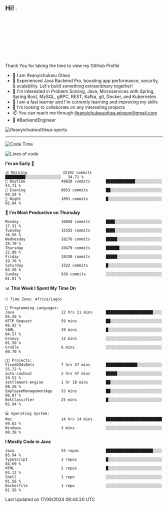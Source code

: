 <!-- BLOG-POST-LIST:START --><!-- BLOG-POST-LIST:END -->

## Hi! <img src="https://media.giphy.com/media/hvRJCLFzcasrR4ia7z/giphy.gif" width="4%"> 

Thank You for taking the time to view my GitHub Profile

- 👋 I am Ifeanyichukwu Otiwa
- 🚀 Experienced Java Backend Pro, boosting app performance, security, & scalability. Let's build something extraordinary together!
- 👀 I'm interested in Problem Solving, Java, Microservices with Spring, Spring Boot, MySQL, gRPC, REST, Kafka, git, Docker, and Kubernetes
- 🌱 I am a fast learner and I'm currently learning and improving my skills
- 💞️ I'm looking to collaborate on any interesting projects
- 📫 You can reach me through ifeanyichukwuotiwa.winson@gmail.com
- 🚀 #BackendEngineer

<p align="left" marginTop="10px"> <img src="https://komarev.com/ghpvc/?username=ifeanyichukwuOtiwa-sports&label=Profile%20views&color=0e75b6&style=for-the-badge" alt="ifeanyichukwuOtiwa-sports" /> </p>

***

<!--START_SECTION:waka-->
![Code Time](http://img.shields.io/badge/Code%20Time-2%2C899%20hrs%2037%20mins-blue)

![Lines of code](https://img.shields.io/badge/From%20Hello%20World%20I%27ve%20Written-22.4%20million%20lines%20of%20code-blue)

**I'm an Early 🐤** 

```text
🌞 Morning                32192 commits       █████████░░░░░░░░░░░░░░░░   34.71 % 
🌆 Daytime                49820 commits       █████████████░░░░░░░░░░░░   53.71 % 
🌃 Evening                8853 commits        ██░░░░░░░░░░░░░░░░░░░░░░░   09.54 % 
🌙 Night                  1891 commits        █░░░░░░░░░░░░░░░░░░░░░░░░   02.04 % 
```
📅 **I'm Most Productive on Thursday** 

```text
Monday                   16058 commits       ████░░░░░░░░░░░░░░░░░░░░░   17.31 % 
Tuesday                  15355 commits       ████░░░░░░░░░░░░░░░░░░░░░   16.55 % 
Wednesday                18276 commits       █████░░░░░░░░░░░░░░░░░░░░   19.70 % 
Thursday                 20479 commits       ██████░░░░░░░░░░░░░░░░░░░   22.08 % 
Friday                   18330 commits       █████░░░░░░░░░░░░░░░░░░░░   19.76 % 
Saturday                 3322 commits        █░░░░░░░░░░░░░░░░░░░░░░░░   03.58 % 
Sunday                   936 commits         ░░░░░░░░░░░░░░░░░░░░░░░░░   01.01 % 
```


📊 **This Week I Spent My Time On** 

```text
🕑︎ Time Zone: Africa/Lagos

💬 Programming Languages: 
Java                     12 hrs 11 mins      █████████████████████░░░░   85.26 % 
HTTP Request             59 mins             ██░░░░░░░░░░░░░░░░░░░░░░░   06.92 % 
YAML                     39 mins             █░░░░░░░░░░░░░░░░░░░░░░░░   04.57 % 
Groovy                   12 mins             ░░░░░░░░░░░░░░░░░░░░░░░░░   01.50 % 
Gradle                   6 mins              ░░░░░░░░░░░░░░░░░░░░░░░░░   00.70 % 

🐱‍💻 Projects: 
FixedOddsBets            7 hrs 57 mins       ██████████████░░░░░░░░░░░   55.72 % 
auto-cashout             2 hrs 47 mins       █████░░░░░░░░░░░░░░░░░░░░   19.52 % 
settlement-engine        1 hr 10 mins        ██░░░░░░░░░░░░░░░░░░░░░░░   08.26 % 
EmployeeManagementApp    52 mins             ██░░░░░░░░░░░░░░░░░░░░░░░   06.07 % 
BetClassifier            25 mins             █░░░░░░░░░░░░░░░░░░░░░░░░   02.94 % 

💻 Operating System: 
Mac                      14 hrs 14 mins      █████████████████████████   99.62 % 
Windows                  3 mins              ░░░░░░░░░░░░░░░░░░░░░░░░░   00.38 % 
```

**I Mostly Code in Java** 

```text
Java                     55 repos            █████████████████████░░░░   85.94 % 
TypeScript               3 repos             █░░░░░░░░░░░░░░░░░░░░░░░░   04.69 % 
HTML                     2 repos             █░░░░░░░░░░░░░░░░░░░░░░░░   03.12 % 
Shell                    1 repo              ░░░░░░░░░░░░░░░░░░░░░░░░░   01.56 % 
Dockerfile               1 repo              ░░░░░░░░░░░░░░░░░░░░░░░░░   01.56 % 
```




 Last Updated on 17/09/2024 08:44:20 UTC
<!--END_SECTION:waka-->

<!--
<p align="center">
![trophy](https://github-profile-trophy.vercel.app/?username=ifeanyichukwuOtiwa-sports&theme=onedark) (https://github.com/ryo-ma/github-profile-trophy)
</p>
-->

<!---
ifeanyi-otiwa/ifeanyi-otiwa is a ✨ special ✨ repository because its `README.md` (this file) appears on your GitHub profile.
You can click the Preview link to take a look at your changes.
--->
